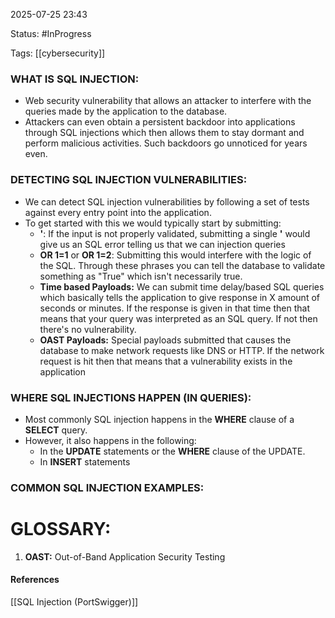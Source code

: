 
2025-07-25 23:43

Status: #InProgress 

Tags: [[cybersecurity]]

### WHAT IS SQL INJECTION:

- Web security vulnerability that allows an attacker to interfere with the queries made by the application to the database.
- Attackers can even obtain a persistent backdoor into applications through SQL injections which then allows them to stay dormant and perform malicious activities. Such backdoors go unnoticed for years even.

### DETECTING SQL INJECTION VULNERABILITIES:

- We can detect SQL injection vulnerabilities by following a set of tests against every entry point into the application.
- To get started with this we would typically start by submitting:
	- **'**: If the input is not properly validated, submitting a single **'** would give us an SQL error telling us that we can injection queries
	- **OR 1=1** or **OR 1=2**: Submitting this would interfere with the logic of the SQL. Through these phrases you can tell the database to validate something as "True" which isn't necessarily true.
	- **Time based Payloads:** We can submit time delay/based SQL queries which basically tells the application to give response in X amount of seconds or minutes. If the response is given in that time then that means that your query was interpreted as an SQL query. If not then there's no vulnerability.
	- **OAST Payloads:** Special payloads submitted that causes the database to make network requests like DNS or HTTP. If the network request is hit then that means that a vulnerability exists in the application

### WHERE SQL INJECTIONS HAPPEN (IN QUERIES):
- Most commonly SQL injection happens in the **WHERE** clause of a **SELECT** query.
- However, it also happens in the following:
	- In the **UPDATE** statements or the **WHERE** clause of the UPDATE.
	- In **INSERT** statements

### COMMON SQL INJECTION EXAMPLES:

# GLOSSARY:
1. **OAST:** Out-of-Band Application Security Testing



#### References
[[SQL Injection (PortSwigger)]]